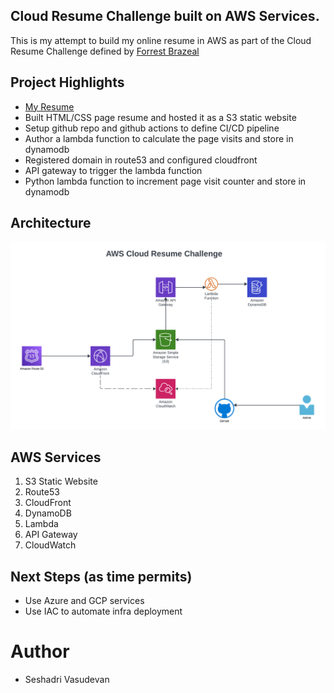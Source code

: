 ## Cloud Resume Challenge built on AWS Services. 

This is my attempt to build my online resume in AWS as part of the Cloud Resume Challenge defined by  <a href="https://cloudresumechallenge.dev/docs/the-challenge/aws/" target="_blank">  Forrest Brazeal</a> 

## Project Highlights

* <a href="https://www.seshadri-resume.net/index.html" target="_blank"> My Resume </a>
* Built HTML/CSS page resume and hosted it as a S3 static website
* Setup github repo and github actions to define CI/CD pipeline
* Author a lambda function to calculate the page visits and store in dynamodb
* Registered domain in route53 and configured cloudfront 
* API gateway to trigger the lambda function 
* Python lambda function to increment page visit counter and store in dynamodb

## Architecture

![Architecture](img/CloudArchitecture.png)

## AWS Services 

1. S3 Static Website
2. Route53
3. CloudFront
4. DynamoDB
5. Lambda
6. API Gateway
7. CloudWatch

## Next Steps (as time permits)

* Use Azure and GCP services
* Use IAC to automate infra deployment

# Author
* Seshadri Vasudevan

